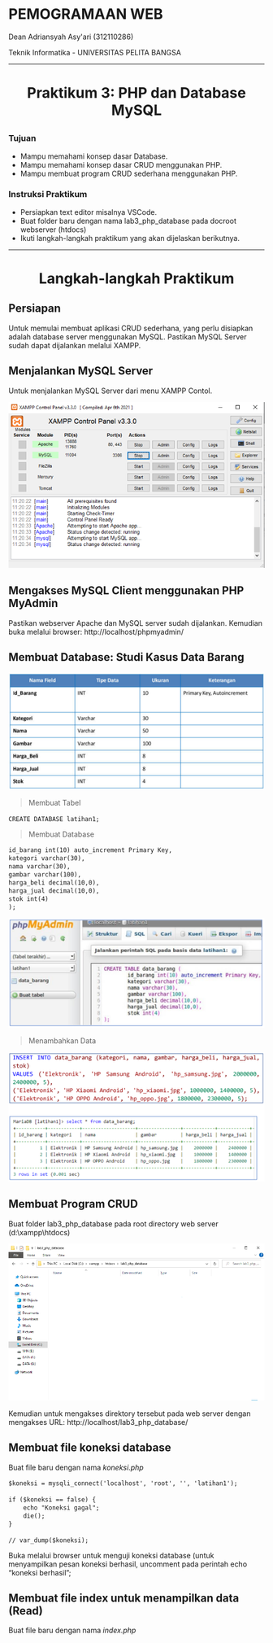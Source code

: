 # PEMOGRAMAAN WEB
Dean Adriansyah Asy'ari (312110286)

Teknik Informatika - UNIVERSITAS PELITA BANGSA

---
# <p align="center">Praktikum 3: PHP dan Database MySQL</p>

### Tujuan
* Mampu memahami konsep dasar Database.
* Mampu memahami konsep dasar CRUD menggunakan PHP.
* Mampu membuat program CRUD sederhana menggunakan PHP.

### Instruksi Praktikum
* Persiapkan text editor misalnya VSCode.
* Buat folder baru dengan nama lab3_php_database pada docroot webserver (htdocs)
* Ikuti langkah-langkah praktikum yang akan dijelaskan berikutnya.


---
# <p align="center">Langkah-langkah Praktikum</p>
## Persiapan
Untuk memulai membuat aplikasi CRUD sederhana, yang perlu disiapkan adalah database server
menggunakan MySQL. Pastikan MySQL Server sudah dapat dijalankan melalui XAMPP.


## Menjalankan MySQL Server
Untuk menjalankan MySQL Server dari menu XAMPP Contol.

![menambahkan_gambar](README_img/xampp_control.png)


## Mengakses MySQL Client menggunakan PHP MyAdmin
Pastikan webserver Apache dan MySQL server sudah dijalankan. Kemudian buka melalui browser:
http://localhost/phpmyadmin/

## Membuat Database: Studi Kasus Data Barang
![menambahkan_gambar](README_img/tabel_database.png)

>Membuat Tabel

``` CREATE DATABASE latihan1; ```

>Membuat Database

```CREATE TABLE data_barang (
id_barang int(10) auto_increment Primary Key,
kategori varchar(30),
nama varchar(30),
gambar varchar(100),
harga_beli decimal(10,0),
harga_jual decimal(10,0),
stok int(4)
);
```

![menambahkan_gambar](README_img/tampilan_phpmyadmin.png)

>Menambahkan Data

![menambahkan_gambar](README_img/tampilan_data_barang.png)


## Membuat Program CRUD
Buat folder lab3_php_database pada root directory web server (d:\xampp\htdocs)

![menambahkan_gambar](README_img/new_folder.png)

Kemudian untuk mengakses direktory tersebut pada web server dengan mengakses URL:
http://localhost/lab3_php_database/


## Membuat file koneksi database
Buat file baru dengan nama *koneksi.php*

```<?php
$koneksi = mysqli_connect('localhost', 'root', '', 'latihan1');

if ($koneksi == false) {
    echo "Koneksi gagal";
    die();
} 

// var_dump($koneksi);
```

Buka melalui browser untuk menguji koneksi database (untuk menyampilkan pesan koneksi berhasil,
uncomment pada perintah echo “koneksi berhasil”;

## Membuat file index untuk menampilkan data (Read)
Buat file baru dengan nama *index.php*






